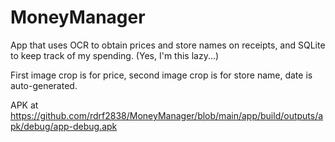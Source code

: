 # MoneyManager

App that uses OCR to obtain prices and store names on receipts, and SQLite to keep track of my spending. (Yes, I'm this lazy...)

First image crop is for price, second image crop is for store name, date is auto-generated.

APK at https://github.com/rdrf2838/MoneyManager/blob/main/app/build/outputs/apk/debug/app-debug.apk
